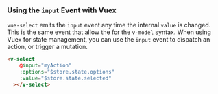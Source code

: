 ### Using the `input` Event with Vuex

`vue-select` emits the `input` event any time the internal `value` is changed. 
This is the same event that allow the for the `v-model` syntax. When using
Vuex for state management, you can use the `input` event to dispatch an
action, or trigger a mutation.

```html
<v-select 
    @input="myAction" 
    :options="$store.state.options"
    :value="$store.state.selected"
  ></v-select>
``` 

<CodePen url="aJQJyp" height="50"/>

